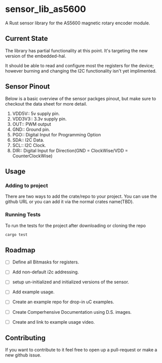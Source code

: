 # sensor_lib_as5600
A Rust sensor library for the AS5600 magnetic rotary encoder module.

## Current State

The library has partial functionality at this point. It's targeting the new
version of the embedded-hal.

It should be able to read and configure most the registers for the device; 
however burning and changing the I2C functionality isn't yet implimented.

## Sensor Pinout

Below is a basic overview of the sensor packges pinout, but make sure to 
checkout the data sheet for more detail.

1. VDD5V:: 5v supply pin.
2. VDD3V3:: 3.3v supply pin.
3. OUT:: PWM output 
4. GND:: Ground pin.
5. PGO:: Digital Input for Programming Option
6. SDA:: I2C Data.
7. SCL:: I2C Clock.
8. DIR:: Digital Input for Direction(GND = ClockWise/VDD = CounterClockWise)


## Usage

### Adding to project

There are two ways to add the crate/repo to your project. You can use the 
github URL or you can add it via the normal crates name(TBD).

### Running Tests

To run the tests for the project after downloading or cloning the repo

```sh
cargo test
```

## Roadmap

- [ ] Define all Bitmasks for registers.
- [ ] Add non-default i2c addressing.
- [ ] setup un-initialized and initialized versions of the sensor.
- [ ] Add example usage.
- [ ] Create an example repo for drop-in uC examples.
- [ ] Create Comperhensive Documentation using D.S. images.
- [ ] Create and link to example usage video.


## Contributing

If you want to contribute to it feel free to open up a pull-request or make a 
new github issue.


